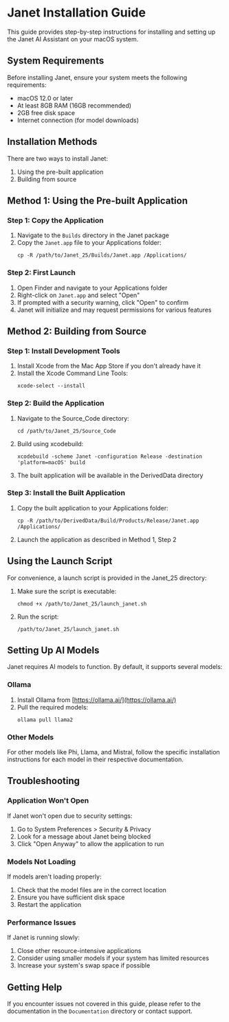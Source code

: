 # Janet Installation Guide

This guide provides step-by-step instructions for installing and setting up the Janet AI Assistant on your macOS system.

## System Requirements

Before installing Janet, ensure your system meets the following requirements:

- macOS 12.0 or later
- At least 8GB RAM (16GB recommended)
- 2GB free disk space
- Internet connection (for model downloads)

## Installation Methods

There are two ways to install Janet:

1. Using the pre-built application
2. Building from source

## Method 1: Using the Pre-built Application

### Step 1: Copy the Application

1. Navigate to the `Builds` directory in the Janet package
2. Copy the `Janet.app` file to your Applications folder:
   ```
   cp -R /path/to/Janet_25/Builds/Janet.app /Applications/
   ```

### Step 2: First Launch

1. Open Finder and navigate to your Applications folder
2. Right-click on `Janet.app` and select "Open"
3. If prompted with a security warning, click "Open" to confirm
4. Janet will initialize and may request permissions for various features

## Method 2: Building from Source

### Step 1: Install Development Tools

1. Install Xcode from the Mac App Store if you don't already have it
2. Install the Xcode Command Line Tools:
   ```
   xcode-select --install
   ```

### Step 2: Build the Application

1. Navigate to the Source_Code directory:
   ```
   cd /path/to/Janet_25/Source_Code
   ```

2. Build using xcodebuild:
   ```
   xcodebuild -scheme Janet -configuration Release -destination 'platform=macOS' build
   ```

3. The built application will be available in the DerivedData directory

### Step 3: Install the Built Application

1. Copy the built application to your Applications folder:
   ```
   cp -R /path/to/DerivedData/Build/Products/Release/Janet.app /Applications/
   ```

2. Launch the application as described in Method 1, Step 2

## Using the Launch Script

For convenience, a launch script is provided in the Janet_25 directory:

1. Make sure the script is executable:
   ```
   chmod +x /path/to/Janet_25/launch_janet.sh
   ```

2. Run the script:
   ```
   /path/to/Janet_25/launch_janet.sh
   ```

## Setting Up AI Models

Janet requires AI models to function. By default, it supports several models:

### Ollama

1. Install Ollama from [https://ollama.ai/](https://ollama.ai/)
2. Pull the required models:
   ```
   ollama pull llama2
   ```

### Other Models

For other models like Phi, Llama, and Mistral, follow the specific installation instructions for each model in their respective documentation.

## Troubleshooting

### Application Won't Open

If Janet won't open due to security settings:

1. Go to System Preferences > Security & Privacy
2. Look for a message about Janet being blocked
3. Click "Open Anyway" to allow the application to run

### Models Not Loading

If models aren't loading properly:

1. Check that the model files are in the correct location
2. Ensure you have sufficient disk space
3. Restart the application

### Performance Issues

If Janet is running slowly:

1. Close other resource-intensive applications
2. Consider using smaller models if your system has limited resources
3. Increase your system's swap space if possible

## Getting Help

If you encounter issues not covered in this guide, please refer to the documentation in the `Documentation` directory or contact support. 
